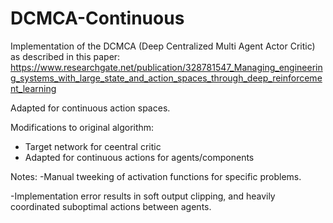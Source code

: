 # DCMCA-Continuous
Implementation of the DCMCA (Deep Centralized Multi Agent Actor Critic) as described in this paper: https://www.researchgate.net/publication/328781547_Managing_engineering_systems_with_large_state_and_action_spaces_through_deep_reinforcement_learning

Adapted for continuous action spaces.

Modifications to original algorithm:
- Target network for ceentral critic
- Adapted for continuous actions for agents/components

Notes:
-Manual tweeking of activation functions for specific problems.

-Implementation error results in soft output clipping, and heavily coordinated suboptimal actions between agents.
